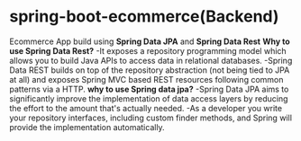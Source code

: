 # spring-boot-ecommerce(Backend)
Ecommerce App build using **Spring Data JPA** and **Spring Data Rest**
**Why to use Spring Data Rest?**
-It exposes a repository programming model which allows you to build Java APIs to access data in relational databases. 
-Spring Data REST builds on top of the repository abstraction (not being tied to JPA at all) and exposes Spring MVC based REST resources following common patterns via a HTTP.
**why to use Spring data jpa?**
-Spring Data JPA aims to significantly improve the implementation of data access layers by reducing the effort to the amount that's actually needed.
-As a developer you write your repository interfaces, including custom finder methods, and Spring will provide the implementation automatically.


